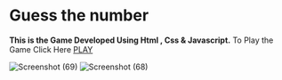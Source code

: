 # Guess the number

**This is the Game Developed Using Html , Css & Javascript.**
To Play the Game Click Here <a href="https://kunalkanse.github.io/Guess-the-number-in-Javascript/" target="_blank" > PLAY </a>

![Screenshot (69)](https://github.com/kunalkanse/Guess-the-number-in-Javascript/assets/92772714/b521b3bc-c5cf-4a46-9905-40cf79b7ca95)
![Screenshot (68)](https://github.com/kunalkanse/Guess-the-number-in-Javascript/assets/92772714/d4e756df-f625-4081-b202-3df4f8cb7853)
